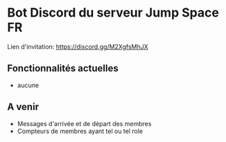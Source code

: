 # Bot Discord du serveur Jump Space FR

Lien d'invitation: https://discord.gg/M2XgfsMhJX

## Fonctionnalités actuelles

- aucune

## A venir

- Messages d'arrivée et de départ des membres
- Compteurs de membres ayant tel ou tel role